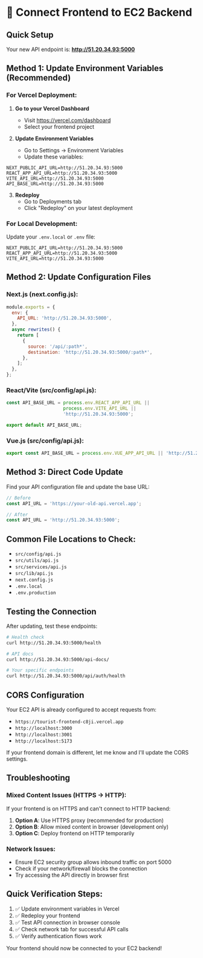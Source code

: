 # 🔗 Connect Frontend to EC2 Backend

## Quick Setup

Your new API endpoint is: **http://51.20.34.93:5000**

## Method 1: Update Environment Variables (Recommended)

### For Vercel Deployment:

1. **Go to your Vercel Dashboard**
   - Visit https://vercel.com/dashboard
   - Select your frontend project

2. **Update Environment Variables**
   - Go to Settings → Environment Variables
   - Update these variables:

```env
NEXT_PUBLIC_API_URL=http://51.20.34.93:5000
REACT_APP_API_URL=http://51.20.34.93:5000
VITE_API_URL=http://51.20.34.93:5000
API_BASE_URL=http://51.20.34.93:5000
```

3. **Redeploy**
   - Go to Deployments tab
   - Click "Redeploy" on your latest deployment

### For Local Development:

Update your `.env.local` or `.env` file:

```env
NEXT_PUBLIC_API_URL=http://51.20.34.93:5000
REACT_APP_API_URL=http://51.20.34.93:5000
VITE_API_URL=http://51.20.34.93:5000
```

## Method 2: Update Configuration Files

### Next.js (next.config.js):
```javascript
module.exports = {
  env: {
    API_URL: 'http://51.20.34.93:5000',
  },
  async rewrites() {
    return [
      {
        source: '/api/:path*',
        destination: 'http://51.20.34.93:5000/:path*',
      },
    ];
  },
};
```

### React/Vite (src/config/api.js):
```javascript
const API_BASE_URL = process.env.REACT_APP_API_URL || 
                     process.env.VITE_API_URL || 
                     'http://51.20.34.93:5000';

export default API_BASE_URL;
```

### Vue.js (src/config/api.js):
```javascript
export const API_BASE_URL = process.env.VUE_APP_API_URL || 'http://51.20.34.93:5000';
```

## Method 3: Direct Code Update

Find your API configuration file and update the base URL:

```javascript
// Before
const API_URL = 'https://your-old-api.vercel.app';

// After  
const API_URL = 'http://51.20.34.93:5000';
```

## Common File Locations to Check:

- `src/config/api.js`
- `src/utils/api.js` 
- `src/services/api.js`
- `src/lib/api.js`
- `next.config.js`
- `.env.local`
- `.env.production`

## Testing the Connection

After updating, test these endpoints:

```bash
# Health check
curl http://51.20.34.93:5000/health

# API docs
curl http://51.20.34.93:5000/api-docs/

# Your specific endpoints
curl http://51.20.34.93:5000/api/auth/health
```

## CORS Configuration

Your EC2 API is already configured to accept requests from:
- `https://tourist-frontend-c8ji.vercel.app`
- `http://localhost:3000`
- `http://localhost:3001` 
- `http://localhost:5173`

If your frontend domain is different, let me know and I'll update the CORS settings.

## Troubleshooting

### Mixed Content Issues (HTTPS → HTTP):
If your frontend is on HTTPS and can't connect to HTTP backend:

1. **Option A**: Use HTTPS proxy (recommended for production)
2. **Option B**: Allow mixed content in browser (development only)
3. **Option C**: Deploy frontend on HTTP temporarily

### Network Issues:
- Ensure EC2 security group allows inbound traffic on port 5000
- Check if your network/firewall blocks the connection
- Try accessing the API directly in browser first

## Quick Verification Steps:

1. ✅ Update environment variables in Vercel
2. ✅ Redeploy your frontend
3. ✅ Test API connection in browser console
4. ✅ Check network tab for successful API calls
5. ✅ Verify authentication flows work

Your frontend should now be connected to your EC2 backend!